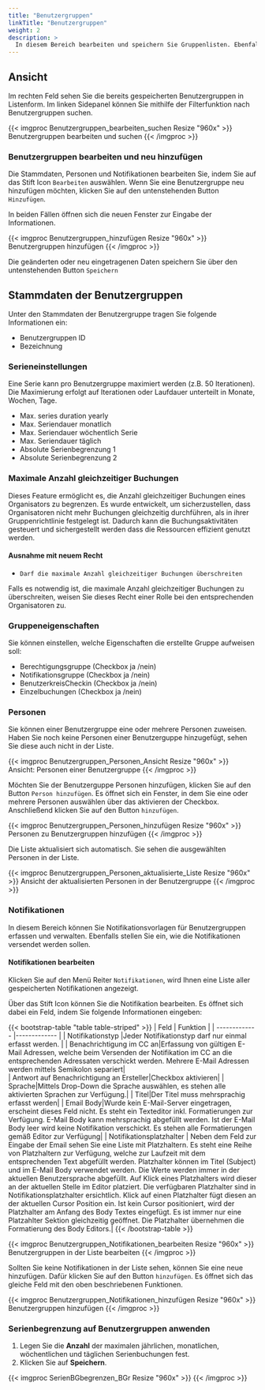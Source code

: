 ```yaml
---
title: "Benutzergruppen"
linkTitle: "Benutzergruppen"
weight: 2
description: >
  In diesem Bereich bearbeiten und speichern Sie Gruppenlisten. Ebenfalls können Sie neue Gruppen anlegen und Stammdaten, Personen und Notifikationen schon bestehender und neuer Gruppen bearbeiten und speichern.
---
```

## Ansicht

Im rechten Feld sehen Sie die bereits gespeicherten Benutzergruppen in Listenform. Im linken Sidepanel können Sie mithilfe der Filterfunktion nach Benutzergruppen suchen.

{{< imgproc Benutzergruppen_bearbeiten_suchen Resize "960x" >}}
Benutzergruppen bearbeiten und suchen 
{{< /imgproc >}}

### Benutzergruppen bearbeiten und neu hinzufügen

Die Stammdaten, Personen und Notifikationen bearbeiten Sie, indem Sie auf das Stift Icon `Bearbeiten` auswählen. Wenn Sie eine Benutzergruppe neu hinzufügen möchten, klicken Sie auf den untenstehenden Button `Hinzufügen`.

In beiden Fällen öffnen sich die neuen Fenster zur Eingabe der Informationen.

{{< imgproc Benutzergruppen_hinzufügen Resize "960x" >}}
Benutzergruppen hinzufügen
{{< /imgproc >}}

Die geänderten oder neu eingetragenen Daten speichern Sie über den untenstehenden Button `Speichern`

## Stammdaten der Benutzergruppen

Unter den Stammdaten der Benutzergruppe tragen Sie folgende Informationen ein:

* Benutzergruppen ID 
* Bezeichnung 

### Serieneinstellungen

Eine Serie kann pro Benutzergruppe maximiert werden (z.B. 50 Iterationen). Die Maximierung erfolgt auf Iterationen oder Laufdauer unterteilt in Monate, Wochen, Tage.

* Max. series duration yearly 
* Max. Seriendauer monatlich 
* Max. Seriendauer wöchentlich Serie
* Max. Seriendauer täglich
* Absolute Serienbegrenzung 1
* Absolute Serienbegrenzung 2

### Maximale Anzahl gleichzeitiger Buchungen
Dieses Feature ermöglicht es, die Anzahl gleichzeitiger Buchungen eines Organisators zu begrenzen. Es wurde entwickelt, um sicherzustellen, dass Organisatoren nicht mehr Buchungen gleichzeitig durchführen, als in ihrer Gruppenrichtlinie festgelegt ist. Dadurch kann die Buchungsaktivitäten gesteuert und sichergestellt werden dass die Ressourcen effizient genutzt werden.

#### Ausnahme mit neuem Recht

- `Darf die maximale Anzahl gleichzeitiger Buchungen überschreiten`

Falls es notwendig ist, die maximale Anzahl gleichzeitiger Buchungen zu überschreiten, weisen Sie dieses Recht einer Rolle bei den entsprechenden Organisatoren zu.

### Gruppeneigenschaften
Sie können einstellen, welche Eigenschaften die erstellte Gruppe aufweisen soll:

* Berechtigungsgruppe (Checkbox ja /nein)
* Notifikationsgruppe (Checkbox ja /nein)
* BenutzerkreisCheckin (Checkbox ja /nein)
* Einzelbuchungen (Checkbox ja /nein)

### Personen

Sie können einer Benutzergruppe eine oder mehrere Personen zuweisen. Haben Sie noch keine Personen einer Benutzerguppe hinzugefügt, sehen Sie diese auch nicht in der Liste.

{{< imgproc Benutzergruppen_Personen_Ansicht Resize "960x" >}}
Ansicht: Personen einer Benutzergruppe
{{< /imgproc >}}

Möchten Sie der Benutzerguppe Personen hinzufügen, klicken Sie auf den Button `Person hinzufügen`. Es öffnet sich ein Fenster, in dem Sie eine oder mehrere Personen auswählen über das aktivieren der Checkbox. Anschließend klicken Sie auf den Button `hinzufügen`.

{{< imgproc Benutzergruppen_Personen_hinzufügen Resize "960x" >}}
Personen zu Benutzergruppen hinzufügen
{{< /imgproc >}}

Die Liste aktualisiert sich automatisch. Sie sehen die ausgewählten Personen in der Liste.

{{< imgproc Benutzergruppen_Personen_aktualisierte_Liste Resize "960x" >}}
Ansicht der aktualisierten Personen in der Benutzergruppe
{{< /imgproc >}}

### Notifikationen 

In diesem Bereich können Sie Notifikationsvorlagen für Benutzergruppen erfassen und verwalten. Ebenfalls stellen Sie ein, wie die Notifikationen versendet werden sollen.

#### Notifikationen bearbeiten

Klicken Sie auf den Menü Reiter `Notifikationen`, wird Ihnen eine Liste aller gespeicherten Notifikationen angezeigt.

Über das Stift Icon können Sie die Notifikation bearbeiten. Es öffnet sich dabei ein Feld, indem Sie folgende Informationen eingeben:

{{< bootstrap-table "table table-striped" >}}
| Feld          | Funktion      | 
| ------------- |-------------  |
| Notifikationstyp |Jeder Notifikationstyp darf nur einmal erfasst werden. | 
| Benachrichtigung im CC an|Erfassung von gültigen E-Mail Adressen, welche beim Versenden der Notifikation  im CC an die entsprechenden Adressaten verschickt werden. Mehrere E-Mail Adressen werden mittels Semikolon separiert|  
| Antwort auf Benachrichtigung an Ersteller|Checkbox aktivieren|
| Sprache|Mittels Drop-Down die Sprache auswählen, es stehen alle aktivierten Sprachen zur Verfügung.|
| Titel|Der Titel muss mehrsprachig erfasst werden|
| Email Body|Wurde kein E-Mail-Server eingetragen, erscheint dieses Feld nicht. Es steht ein Texteditor inkl. Formatierungen zur Verfügung. E-Mail Body kann mehrsprachig abgefüllt werden. Ist der E-Mail Body leer wird keine Notifikation verschickt. Es stehen alle Formatierungen gemäß Editor zur Verfügung|
| Notifikationsplatzhalter | Neben dem Feld zur Eingabe der Email sehen Sie eine Liste mit Platzhaltern. Es steht eine Reihe von Platzhaltern zur Verfügung, welche zur Laufzeit mit dem entsprechenden Text abgefüllt werden. Platzhalter können im Titel (Subject) und im E-Mail Body verwendet werden. Die Werte werden immer in der aktuellen Benutzersprache abgefüllt. Auf Klick eines Platzhalters wird dieser an der aktuellen Stelle im Editor platziert. Die verfügbaren Platzhalter sind in Notifikationsplatzhalter ersichtlich. Klick auf einen Platzhalter fügt diesen an der aktuellen Cursor Position ein. Ist kein Cursor positioniert, wird der Platzhalter am Anfang des Body Textes eingefügt. Es ist immer nur eine Platzahlter Sektion gleichzeitig geöffnet. Die Platzhalter übernehmen die Formatierung des Body Editors.| 
{{< /bootstrap-table >}}

{{< imgproc Benutzergruppen_Notifikationen_bearbeiten Resize "960x" >}}
Benutzergruppen in der Liste bearbeiten
{{< /imgproc >}}

Sollten Sie keine Notifikationen in der Liste sehen, können Sie eine neue hinzufügen. Dafür klicken Sie auf den Button `hinzufügen`. Es öffnet sich das gleiche Feld mit den oben beschriebenen Funktionen.

{{< imgproc Benutzergruppen_Notifikationen_hinzufügen Resize "960x" >}}
Benutzergruppen hinzufügen
{{< /imgproc >}}

### Serienbegrenzung auf Benutzergruppen anwenden

1. Legen Sie die **Anzahl** der maximalen jährlichen, monatlichen, wöchentlichen und täglichen Serienbuchungen fest.
2. Klicken Sie auf **Speichern**.

{{< imgproc SerienBGbegrenzen_BGr Resize "960x" >}} {{< /imgproc >}}